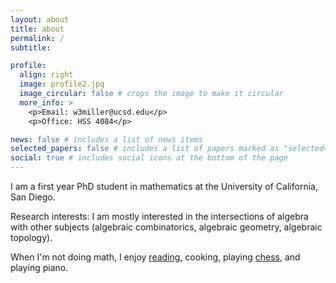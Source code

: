 ```yaml
---
layout: about
title: about
permalink: /
subtitle:

profile:
  align: right
  image: profile2.jpg
  image_circular: false # crops the image to make it circular
  more_info: > 
    <p>Email: w3miller@ucsd.edu</p>
    <p>Office: HSS 4084</p>

news: false # includes a list of news items
selected_papers: false # includes a list of papers marked as "selected={true}"
social: true # includes social icons at the bottom of the page
---
```


I am a first year PhD student in mathematics at the University of California, San Diego.

Research interests: I am mostly interested in the intersections of algebra with other subjects (algebraic combinatorics, algebraic geometry, algebraic topology).

When I'm not doing math, I enjoy [reading](https://www.goodreads.com/user/show/109451240-weston), cooking, playing [chess](https://www.chess.com/member/atropos7), and playing piano.
